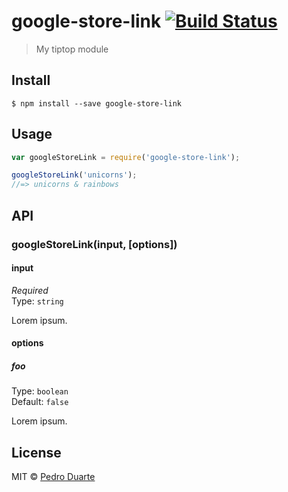 # google-store-link [![Build Status](https://travis-ci.org/xipasduarte/google-store-link.svg?branch=master)](https://travis-ci.org/xipasduarte/google-store-link)

> My tiptop module


## Install

```
$ npm install --save google-store-link
```


## Usage

```js
var googleStoreLink = require('google-store-link');

googleStoreLink('unicorns');
//=> unicorns & rainbows
```


## API

### googleStoreLink(input, [options])

#### input

*Required*  
Type: `string`

Lorem ipsum.

#### options

##### foo

Type: `boolean`  
Default: `false`

Lorem ipsum.


## License

MIT © [Pedro Duarte](http://github.com/xipasduarte)
